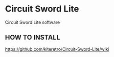 # Circuit Sword Lite
Circuit Sword Lite software

## HOW TO INSTALL
https://github.com/kiteretro/Circuit-Sword-Lite/wiki
